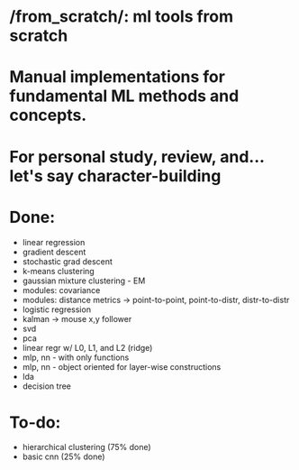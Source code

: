# /from_scratch/: ml tools from scratch
# Manual implementations for fundamental ML methods and concepts.
# For personal study, review, and... let's say character-building

# Done:
- linear regression
- gradient descent
- stochastic grad descent
- k-means clustering
- gaussian mixture clustering - EM
- modules: covariance
- modules: distance metrics -> point-to-point, point-to-distr, distr-to-distr
- logistic regression 
- kalman -> mouse x,y follower
- svd 
- pca
- linear regr w/ L0, L1, and L2 (ridge) 
- mlp, nn - with only functions
- mlp, nn - object oriented for layer-wise constructions
- lda
- decision tree

# To-do:
- hierarchical clustering (75% done)
- basic cnn (25% done)
